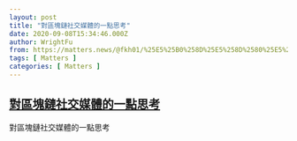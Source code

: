 ```yaml
---
layout: post
title: "對區塊鏈社交媒體的一點思考"
date: 2020-09-08T15:34:46.000Z
author: WrightFu
from: https://matters.news/@fkh01/%25E5%25B0%258D%25E5%258D%2580%25E5%25A1%258A%25E9%258F%2588%25E7%25A4%25BE%25E4%25BA%25A4%25E5%25AA%2592%25E9%25AB%2594%25E7%259A%2584%25E4%25B8%2580%25E9%25BB%259E%25E6%2580%259D%25E8%2580%2583-bafyreig3ietiuwxur534iggrbaxtazm6a2fx642pawq3qiarf33bjaqqbu
tags: [ Matters ]
categories: [ Matters ]
---
```

<!--1599579286000-->
[對區塊鏈社交媒體的一點思考](https://matters.news/@fkh01/%25E5%25B0%258D%25E5%258D%2580%25E5%25A1%258A%25E9%258F%2588%25E7%25A4%25BE%25E4%25BA%25A4%25E5%25AA%2592%25E9%25AB%2594%25E7%259A%2584%25E4%25B8%2580%25E9%25BB%259E%25E6%2580%259D%25E8%2580%2583-bafyreig3ietiuwxur534iggrbaxtazm6a2fx642pawq3qiarf33bjaqqbu)
------

<div>
對區塊鏈社交媒體的一點思考
</div>
